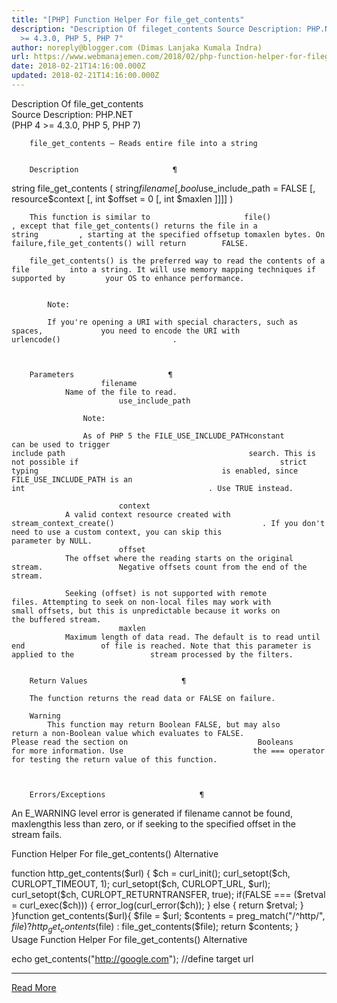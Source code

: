 ```yaml
---
title: "[PHP] Function Helper For file_get_contents"
description: "Description Of fileget_contents Source Description: PHP.NET PHP 4
  >= 4.3.0, PHP 5, PHP 7"
author: noreply@blogger.com (Dimas Lanjaka Kumala Indra)
url: https://www.webmanajemen.com/2018/02/php-function-helper-for-filegetcontents.html
date: 2018-02-21T14:16:00.000Z
updated: 2018-02-21T14:16:00.000Z
---
```


Description Of file_get_contents     
Source Description: PHP.NET    
        (PHP 4 >= 4.3.0, PHP 5, PHP 7)     
    
        file_get_contents — Reads entire file into a string     

    
        Description                     ¶             
    
string file_get_contents ( string$filename [, bool$use_include_path = FALSE [, resource$context [, int $offset = 0 [, int        $maxlen ]]]] )     
    
        This function is similar to                     file()                 , except that file_get_contents() returns the file in a                     string         , starting at the specified offsetup tomaxlen bytes. On failure,file_get_contents() will return        FALSE.     
    
        file_get_contents() is the preferred way to read the contents of a file         into a string. It will use memory mapping techniques if supported by         your OS to enhance performance.     
    
        
            Note:         
        
            If you're opening a URI with special characters, such as spaces,             you need to encode the URI with                             urlencode()                         .         
    

    
        Parameters                     ¶             
                        filename                            
                Name of the file to read.             
                            use_include_path                            
                
                    Note:                 
                
                    As of PHP 5 the FILE_USE_INCLUDE_PATHconstant                     can be used to trigger                                             include path                                         search. This is not possible if                                             strict typing                                         is enabled, since FILE_USE_INCLUDE_PATH is an                                             int                                         . Use TRUE instead.                 
            
                            context                            
                A valid context resource created with                                     stream_context_create()                                 . If you don't need to use a custom context, you can skip this                 parameter by NULL.             
                            offset                            
                The offset where the reading starts on the original stream.                 Negative offsets count from the end of the stream.             
            
                Seeking (offset) is not supported with remote                 files. Attempting to seek on non-local files may work with                 small offsets, but this is unpredictable because it works on                 the buffered stream.             
                            maxlen                            
                Maximum length of data read. The default is to read until end                 of file is reached. Note that this parameter is applied to the                 stream processed by the filters.             
            
    
        Return Values                     ¶             
    
        The function returns the read data or FALSE on failure.     
    
        Warning         
            This function may return Boolean FALSE, but may also             return a non-Boolean value which evaluates to FALSE.             Please read the section on                             Booleans                         for more information. Use                             the === operator                         for testing the return value of this function.         
    

    
        Errors/Exceptions                     ¶             
    
An E_WARNING level error is generated if        filename cannot be found, maxlengthis less         than zero, or if seeking to the specified offset in the         stream fails.     

Function Helper For file_get_contents() Alternative

function http_get_contents($url)
{  $ch = curl_init();
  curl_setopt($ch, CURLOPT_TIMEOUT, 1);
  curl_setopt($ch, CURLOPT_URL, $url);
  curl_setopt($ch, CURLOPT_RETURNTRANSFER, true);
  if(FALSE === ($retval = curl_exec($ch))) {
    error_log(curl_error($ch));
  } else {
    return $retval;
  }
}function get_contents($url){
$file = $url;
$contents = preg_match("/^http/", $file) ? http_get_contents($file) : file_get_contents($file);
return $contents;
}
Usage Function Helper For file_get_contents() Alternative

echo get_contents("http://google.com"); //define target url<hr/> <a href="https://www.webmanajemen.com/2018/02/php-function-helper-for-filegetcontents.html" rel="follow" class="button" id="read-more">Read More</a>